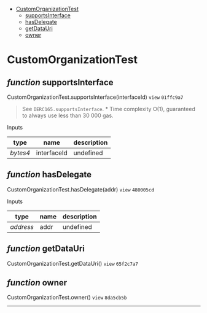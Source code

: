 * [CustomOrganizationTest](#customorganizationtest)
  * [supportsInterface](#function-supportsinterface)
  * [hasDelegate](#function-hasdelegate)
  * [getDataUri](#function-getdatauri)
  * [owner](#function-owner)

# CustomOrganizationTest


## *function* supportsInterface

CustomOrganizationTest.supportsInterface(interfaceId) `view` `01ffc9a7`

> See `IERC165.supportsInterface`.     * Time complexity O(1), guaranteed to always use less than 30 000 gas.

Inputs

| **type** | **name** | **description** |
|-|-|-|
| *bytes4* | interfaceId | undefined |


## *function* hasDelegate

CustomOrganizationTest.hasDelegate(addr) `view` `480005cd`


Inputs

| **type** | **name** | **description** |
|-|-|-|
| *address* | addr | undefined |


## *function* getDataUri

CustomOrganizationTest.getDataUri() `view` `65f2c7a7`





## *function* owner

CustomOrganizationTest.owner() `view` `8da5cb5b`






---